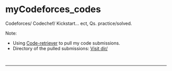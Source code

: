 # myCodeforces_codes
Codeforces/ Codechef/ Kickstart... ect, Qs. practice/solved.
<br>

Note: 
- Using [Code-retriever](https://github.com/Mohd-3/CodeRetriever) to pull my code submissions. 
- Directory of the pulled submissions: [Visit dir/](https://github.com/Surajv311/myCodeforces_codes/tree/main/submissions/codeforces/srj_v)

<br>

----------------------------------------
